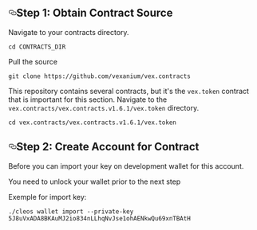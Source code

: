 <h2 id="step-1-obtain-contract-source"><a href="https://developers.eos.io/welcome/latest/getting-started/smart-contract-development/deploy-issue-and-transfer-tokens/#step-1-obtain-contract-source" aria-label="step 1 obtain contract source permalink" class="anchor" target="_self"><svg aria-hidden="true" focusable="false" height="16" version="1.1" viewBox="0 0 16 16" width="16"><path fill-rule="evenodd" d="M4 9h1v1H4c-1.5 0-3-1.69-3-3.5S2.55 3 4 3h4c1.45 0 3 1.69 3 3.5 0 1.41-.91 2.72-2 3.25V8.59c.58-.45 1-1.27 1-2.09C10 5.22 8.98 4 8 4H4c-.98 0-2 1.22-2 2.5S3 9 4 9zm9-3h-1v1h1c1 0 2 1.22 2 2.5S13.98 12 13 12H9c-.98 0-2-1.22-2-2.5 0-.83.42-1.64 1-2.09V6.25c-1.09.53-2 1.84-2 3.25C6 11.31 7.55 13 9 13h4c1.45 0 3-1.69 3-3.5S14.5 6 13 6z"></path></svg></a>Step 1: Obtain Contract Source</h2>
<p>Navigate to your contracts directory.</p>
<div class="gatsby-highlight" data-language="shell"><pre class="language-shell"><code class="language-shell"><span class="token builtin class-name">cd</span> CONTRACTS_DIR</code></pre></div>
<p>Pull the source</p>
<div class="gatsby-highlight" data-language="shell"><pre class="language-shell"><code class="language-shell"><span class="token function">git</span> clone https://github.com/vexanium/vex.contracts </code></pre></div>
<p>This repository contains several contracts, but it's the <code class="language-text">vex.token</code> contract that is important for this section. Navigate to the <code class="language-text">vex.contracts/vex.contracts.v1.6.1/vex.token</code> directory.</p>
<code class="language-shell"><span class="token builtin class-name">cd</span> vex.contracts/vex.contracts.v1.6.1/vex.token</code>
<h2 id="step-2-create-account-for-contract"><a href="https://developers.eos.io/welcome/latest/getting-started/smart-contract-development/deploy-issue-and-transfer-tokens/#step-2-create-account-for-contract" aria-label="step 2 create account for contract permalink" class="anchor" target="_self"><svg aria-hidden="true" focusable="false" height="16" version="1.1" viewBox="0 0 16 16" width="16"><path fill-rule="evenodd" d="M4 9h1v1H4c-1.5 0-3-1.69-3-3.5S2.55 3 4 3h4c1.45 0 3 1.69 3 3.5 0 1.41-.91 2.72-2 3.25V8.59c.58-.45 1-1.27 1-2.09C10 5.22 8.98 4 8 4H4c-.98 0-2 1.22-2 2.5S3 9 4 9zm9-3h-1v1h1c1 0 2 1.22 2 2.5S13.98 12 13 12H9c-.98 0-2-1.22-2-2.5 0-.83.42-1.64 1-2.09V6.25c-1.09.53-2 1.84-2 3.25C6 11.31 7.55 13 9 13h4c1.45 0 3-1.69 3-3.5S14.5 6 13 6z"></path></svg></a>Step 2: Create Account for Contract</h2>
<p>Before you can import your key on development wallet</strong> for this account.</p>
<div class="custom-block message info"><div class="custom-block-body"><p>You need to unlock your wallet prior to the next step</p></div></div>
<p>Exemple for import key:</strong></p>
<div class="gatsby-highlight" data-language="shell"><pre class="language-shell"><code class="language-shell">./cleos wallet import --private-key 5J8uVxADA8BKAuMJ2io834nLLhqNvJse1ohAENkwQu69xnTBAtH </code></pre></div>
